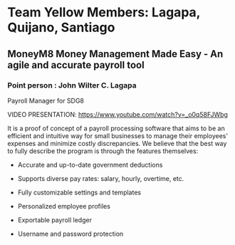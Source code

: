 # Team Yellow Members: Lagapa, Quijano, Santiago 

## MoneyM8 Money Management Made Easy - An agile and accurate payroll tool
### Point person : John Wilter C. Lagapa

Payroll Manager for SDG8 

VIDEO PRESENTATION: https://www.youtube.com/watch?v=_o0q58FJWbg

It is a proof of concept of a payroll processing software that aims to be an efficient and intuitive way for small businesses to manage their employees' expenses and minimize costly discrepancies. We believe that the best way to fully describe the program is through the features themselves: 

* Accurate and up-to-date government deductions

* Supports diverse pay rates: salary, hourly, overtime, etc.

* Fully customizable settings and templates

* Personalized employee profiles

* Exportable payroll ledger

* Username and password protection
